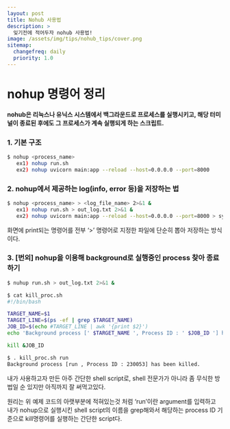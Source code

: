 ```yaml
---
layout: post
title: Nohub 사용법
description: >
  잊기전에 적어두자 nohub 사용법!
image: /assets/img/tips/nohub_tips/cover.png
sitemap:
  changefreq: daily
  priority: 1.0
---
```


# nohup 명령어 정리

**nohub은 리눅스나 유닉스 시스템에서 백그라운드로 프로세스를 실행시키고, 해당 터미널이 종료된 후에도 그 프로세스가 계속 실행되게 하는 스크립트.**

### 1. 기본 구조

```bash
$ nohup <process_name>
   ex1) nohup run.sh
   ex2) nohup uvicorn main:app --reload --host=0.0.0.0 --port=8000
```

### 2. nohup에서 제공하는 log(info, error 등)을 저장하는 법

```bash
$ nohup <process_name> > <log_file_name> 2>&1 &
   ex1) nohup run.sh > out_log.txt 2>&1 &
   ex2) nohup uvicorn main:app --reload --host=0.0.0.0 --port=8000 > system_log.log 2>&1 &
```

화면에 print되는 명령어를 전부 ‘>’ 명령어로 지정한 파일에 단순히 뽑아 저장하는 방식이다.

### 3. [번외] nohup을 이용해 background로 실행중인 process 찾아 종료하기

```bash
$ nuhup run.sh > out_log.txt 2>&1 &

$ cat kill_proc.sh
#!/bin/bash

TARGET_NAME=$1
TARGET_LINE=$(ps -ef | grep $TARGET_NAME)
JOB_ID=$(echo #TARGET_LINE | awk '{print $2}')
echo 'Background process [' $TARGET_NAME ', Process ID : ' $JOB_ID '] has been killed. '

kill &JOB_ID

$ . kill_proc.sh run
Background process [run , Process ID : 230053] has been killed.
```

내가 사용하고자 만든 아주 간단한 shell script로, shell 전문가가 아니라 좀 무식한 방법일 순 있지만 아직까지 잘 써먹고있다.

원리는 위 예제 코드의 아랫부분에 적혀있는것 처럼 ‘run’이란 argument를 입력하고 내가 nohup으로 실행시킨 shell script의 이름을 grep해와서 해당하는 process ID 기준으로 kill명령어를 실행하는 간단한 script다.
